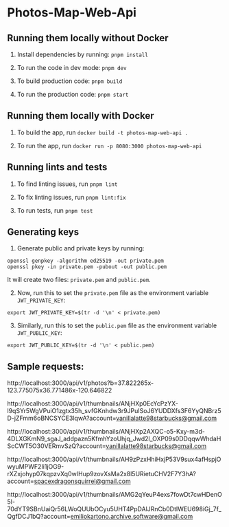 # Photos-Map-Web-Api

## Running them locally without Docker

1. Install dependencies by running: `pnpm install`

2. To run the code in dev mode: `pnpm dev`

3. To build production code: `pnpm build`

4. To run the production code: `pnpm start`

## Running them locally with Docker

1. To build the app, run `docker build -t photos-map-web-api .`

2. To run the app, run `docker run -p 8080:3000 photos-map-web-api`

## Running lints and tests

1. To find linting issues, run `pnpm lint`

2. To fix linting issues, run `pnpm lint:fix`

3. To run tests, run `pnpm test`

## Generating keys

1. Generate public and private keys by running:

```
openssl genpkey -algorithm ed25519 -out private.pem
openssl pkey -in private.pem -pubout -out public.pem
```

It will create two files: `private.pem` and `public.pem`.

2. Now, run this to set the `private.pem` file as the environment variable `JWT_PRIVATE_KEY`:

```
export JWT_PRIVATE_KEY=$(tr -d '\n' < private.pem)
```

3. Similarly, run this to set the `public.pem` file as the environment variable `JWT_PUBLIC_KEY`:

```
export JWT_PUBLIC_KEY=$(tr -d '\n' < public.pem)
```

## Sample requests:

http://localhost:3000/api/v1/photos?b=37.822265x-123.775075x36.771486x-120.646822


http://localhost:3000/api/v1/thumbnails/ANjHXp0EcYcPzYX-l9qSYr5WgVPuiO1zgtx35h_svfGKnhdw3r9JPuISoJ6YUDDXfs3F6YyQNBrz5D-jZFmm6oBNCSYCE3lqwA?account=vanillalatte98starbucks@gmail.com


http://localhost:3000/api/v1/thumbnails/ANjHXp2AXQC-o5-Kxy-m3d-4DLXGKmN9_sgaJ_addpazn5KfmhYzoUhjq_Jwd2l_OXP09s0DDqqwWhdaHScCWT5O30VERmvSzQ?account=vanillalatte98starbucks@gmail.com


http://localhost:3000/api/v1/thumbnails/AH9zPzxHhiHxjP53V9sux4afHspjOwyuMPWF2Ii1jOG9-rXZxjohyp07kqpzvXq0wIHup9zovXsMa2x8l5URietuCHV2F7Y3hA?account=spacexdragonsquirrel@gmail.com


http://localhost:3000/api/v1/thumbnails/AMG2qYeuP4exs7fowDt7cwHDenO5l-70dYT9SBnUaiQr56LWoQUUbOCyu5UHT4PpDAlJRnCb0DtIWEU698iGj_7f_QgfDCJ1bQ?account=emiliokartono.archive.software@gmail.com